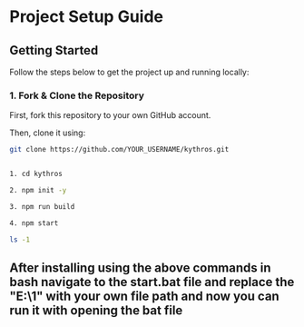 # Project Setup Guide

## Getting Started

Follow the steps below to get the project up and running locally:

### 1. Fork & Clone the Repository

First, fork this repository to your own GitHub account.

Then, clone it using:

```bash
git clone https://github.com/YOUR_USERNAME/kythros.git


1. cd kythros

2. npm init -y

3. npm run build

4. npm start

ls -1
```

## After installing using the above commands in bash navigate to the start.bat file and replace the "E:\1" with your own file path and now you can run it with opening the bat file 




